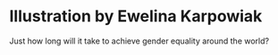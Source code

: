 # Illustration by Ewelina Karpowiak

Just how long will it take to achieve gender equality around the world?